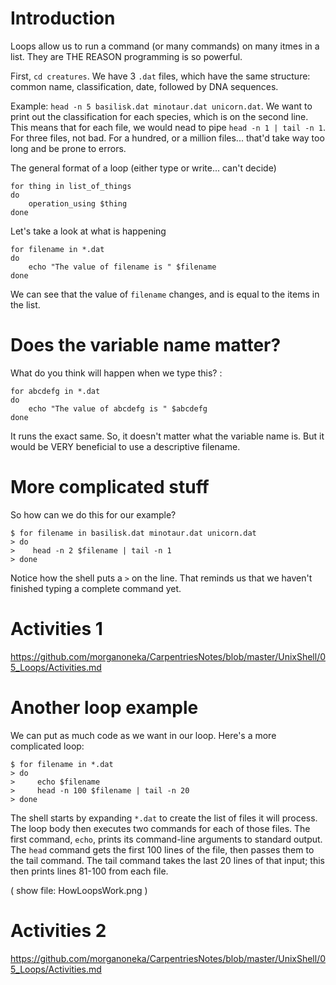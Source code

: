 # Introduction
Loops allow us to run a command (or many commands) on many itmes in a list. They are THE REASON programming is so powerful.

First, `cd creatures`. We have 3 `.dat` files, which have the same structure: common name, classification, date, followed by DNA sequences.

Example: `head -n 5 basilisk.dat minotaur.dat unicorn.dat`. We want to print out the classification for each species, which is on the second line. This means that for each file, we would nead to pipe `head -n 1 | tail -n 1`. For three files, not bad. For a hundred, or a million files... that'd take way too long and be prone to errors.

The general format of a loop (either type or write... can't decide)
```
for thing in list_of_things
do
    operation_using $thing  
done
```

Let's take a look at what is happening
```
for filename in *.dat
do
    echo "The value of filename is " $filename
done
```

We can see that the value of `filename` changes, and is equal to the items in the list.

# Does the variable name matter?

What do you think will happen when we type this? :

```
for abcdefg in *.dat
do
    echo "The value of abcdefg is " $abcdefg
done
```

It runs the exact same. So, it doesn't matter what the variable name is. But it would be VERY beneficial to use a descriptive filename.

# More complicated stuff

So how can we do this for our example?
```
$ for filename in basilisk.dat minotaur.dat unicorn.dat
> do
>    head -n 2 $filename | tail -n 1
> done
```

Notice how the shell puts a `>` on the line. That reminds us that we haven't finished typing a complete command yet.

# Activities 1
https://github.com/morganoneka/CarpentriesNotes/blob/master/UnixShell/05_Loops/Activities.md

# Another loop example
We can put as much code as we want in our loop. Here's a more complicated loop:
```
$ for filename in *.dat
> do
>     echo $filename
>     head -n 100 $filename | tail -n 20
> done
```

The shell starts by expanding `*.dat` to create the list of files it will process. The loop body then executes two commands for each of those files. The first command, `echo`, prints its command-line arguments to standard output. The `head` command gets the first 100 lines of the file, then passes them to the tail command. The tail command takes the last 20 lines of that input; this then prints lines 81-100 from each file.

( show file: HowLoopsWork.png )

# Activities 2
https://github.com/morganoneka/CarpentriesNotes/blob/master/UnixShell/05_Loops/Activities.md
